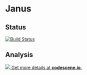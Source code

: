 # Janus

## Status
[![Build Status](https://travis-ci.com/codename-jas/Janus.svg?branch=master)](https://travis-ci.com/codename-jas/Janus)

## Analysis
[![](https://codescene.io/projects/3700/status.svg) Get more details at **codescene.io**.](https://codescene.io/projects/3700/jobs/latest-successful/results)
